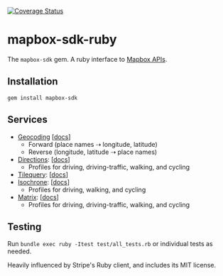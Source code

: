 [![Coverage Status](https://coveralls.io/repos/github/mapbox/mapbox-sdk-rb/badge.svg?branch=master)](https://coveralls.io/github/mapbox/mapbox-sdk-rb?branch=master)

# mapbox-sdk-ruby

The `mapbox-sdk` gem. A ruby interface to [Mapbox APIs](https://www.mapbox.com/developers/api/).

## Installation

```
gem install mapbox-sdk
```

## Services

* [Geocoding](https://www.mapbox.com/api-documentation/search/#geocoding) [[docs](https://github.com/mapbox/mapbox-sdk-rb/blob/master/docs/geocoding.md)]
  * Forward (place names ⇢  longitude, latitude)
  * Reverse (longitude, latitude ⇢ place names)
* [Directions](https://www.mapbox.com/api-documentation/navigation/#directions): [[docs](https://github.com/mapbox/mapbox-sdk-rb/blob/master/docs/directions.md)]
  * Profiles for driving, driving-traffic, walking, and cycling
* [Tilequery](https://www.mapbox.com/api-documentation/maps/#tilequery): [[docs](https://github.com/mapbox/mapbox-sdk-rb/blob/master/docs/tilequery.md)]
* [Isochrone](https://www.mapbox.com/api-documentation/navigation/#isochrone): [[docs](https://github.com/mapbox/mapbox-sdk-rb/blob/master/docs/isochrone.md)]
  * Profiles for driving, walking, and cycling
* [Matrix](https://www.mapbox.com/api-documentation/navigation/#matrix): [[docs](https://github.com/mapbox/mapbox-sdk-rb/blob/master/docs/matrix.md)]
  * Profiles for driving, driving-traffic, walking, and cycling

## Testing

Run `bundle exec ruby -Itest test/all_tests.rb` or individual tests as needed.

Heavily influenced by Stripe's Ruby client, and includes its MIT license.
